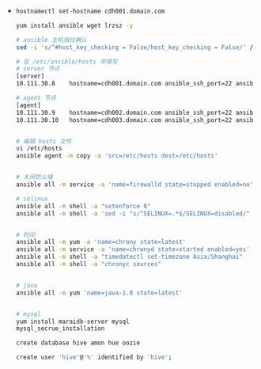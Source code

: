 - ```bash
  hostnamectl set-hostname cdh001.domain.com
  
  yum install ansible wget lrzsz -y
  
  # ansible 主机指纹确认
  sed -i 's/^#host_key_checking = False/host_key_checking = False/' /etc/ansible/ansible.cfg
  
  # 在 /etc/ansible/hosts 中填写
  # server 节点
  [server]
  10.111.30.8    hostname=cdh001.domain.com ansible_ssh_port=22 ansible_ssh_user=root ansible_ssh_pass=123456
  
  # agent 节点
  [agent]
  10.111.30.9    hostname=cdh002.domain.com ansible_ssh_port=22 ansible_ssh_user=root ansible_ssh_pass=123456
  10.111.30.10   hostname=cdh003.domain.com ansible_ssh_port=22 ansible_ssh_user=root ansible_ssh_pass=123456
  
  
  # 编辑 hosts 文件
  vi /etc/hosts
  ansible agent -m copy -a 'src=/etc/hosts dest=/etc/hosts'
  
  
  # 关闭防火墙
  ansible all -m service -a 'name=firewalld state=stopped enabled=no'
  
  # selinux
  ansible all -m shell -a "setenforce 0"
  ansible all -m shell -a 'sed -i "s/^SELINUX=.*$/SELINUX=disabled/" /etc/selinux/config'
  
  
  # 时间
  ansible all -m yum -a 'name=chrony state=latest'
  ansible all -m service -a 'name=chronyd state=started enabled=yes'
  ansible all -m shell -a "timedatectl set-timezone Asia/Shanghai"
  ansible all -m shell -a "chronyc sources"
  
  
  # java
  ansible all -m yum 'name=java-1.8 state=latest'
  
  
  # mysql
  yum install maraidb-server mysql
  mysql_secrue_installation
  
  create database hive amon hue oozie
  
  create user 'hive'@'%' identified by 'hive';
  
  
  
  ```